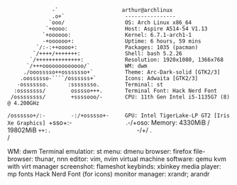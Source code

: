                   -`                    arthur@archlinux
                  .o+`                   ----------------
                 `ooo/                   OS: Arch Linux x86_64
                `+oooo:                  Host: Aspire A514-54 V1.13
               `+oooooo:                 Kernel: 6.7.1-arch1-1
               -+oooooo+:                Uptime: 6 hours, 59 mins
             `/:-:++oooo+:               Packages: 1035 (pacman)
            `/++++/+++++++:              Shell: bash 5.2.26
           `/++++++++++++++:             Resolution: 1920x1080, 1366x768
          `/+++ooooooooooooo/`           WM: dwm
         ./ooosssso++osssssso+`          Theme: Arc-Dark-solid [GTK2/3]
        .oossssso-````/ossssss+`         Icons: Adwaita [GTK2/3]
       -osssssso.      :ssssssso.        Terminal: st
      :osssssss/        osssso+++.       Terminal Font: Hack Nerd Font
     /ossssssss/        +ssssooo/-       CPU: 11th Gen Intel i5-1135G7 (8) @ 4.200GHz
   `/ossssso+/:-        -:/+osssso+-     GPU: Intel TigerLake-LP GT2 [Iris Xe Graphics]
  `+sso+:-`                 `.-/+oso:    Memory: 4330MiB / 19802MiB
 `++:.                           `-/+/
 .`                                 `/

WM: dwm
Terminal emulatior: st
menu: dmenu
browser: firefox
file-browser: thunar, nnn
editor: vim, nvim
virtual machine software: qemu kvm with virt manager
screenshot: flameshot
keybinds: xbinkey
media player: mp
fonts Hack Nerd Font (for icons)
monitor manager: xrandr; arandr

